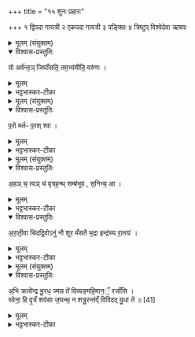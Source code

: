 +++
title = "१५ शुनः प्रहारः"

+++
१ द्विपदा गायत्री
२ एकपदा गायत्री
३ पङ्क्तिः
४ त्रिष्टुप्
विश्वेदेवा ऋषयः

<details><summary>मूलम् (संयुक्तम्)</summary>

यो अर्व॑न्त॒ञ्जिघाँ॑सति॒ तम॒भ्य॑मीति॒ वरु॑णः ।
</details>

<details open><summary>विश्वास-प्रस्तुतिः</summary>

यो अर्व॑न्त॒ञ् जिघाँ॑सति॒ तम॒भ्य॑मीति॒ वरु॑णः ।
</details>

<details><summary>मूलम्</summary>

यो अर्व॑न्त॒ञ् जिघाँ॑सति॒ तम॒भ्य॑मीति॒ वरु॑णः ।
</details>

<details><summary>भट्टभास्कर-टीका</summary>

1श्वानं हन्यमानमनुमन्त्रयते - यो अर्वन्तमिति द्विपदया गायत्र्या ॥ यः श्वा अर्वन्तमश्वं जिघांसति हन्तुमिच्छति तं वरुणः अभ्यमीति आभिमूख्येन नाशयतु । अमतेर्लेटि शपो लुकि 'तुरुस्तु शम्यमः' इतीडागमः ॥
</details>

<details><summary>मूलम् (संयुक्तम्)</summary>

प॒रो मर्तᳶ॑ प॒रश्श्वा ।
</details>

<details open><summary>विश्वास-प्रस्तुतिः</summary>

प॒रो मर्तᳶ॑ प॒रश् श्वा ।
</details>

<details><summary>मूलम्</summary>

प॒रो मर्तᳶ॑ प॒रश् श्वा ।
</details>

<details><summary>भट्टभास्कर-टीका</summary>

2तं हतं अश्वस्याधस्पदमुपास्यति - पर इत्येकपदया गायत्र्या ॥ योऽश्वस्य हन्ता मर्तः मर्त्यः स परोस्तु परस्तादस्तु श्वा च परस्तादस्तु इतोन्यं हिनस्तु । परशब्दात्परस्यास्तातेश्छान्दसोसिप्रत्ययः । तेनान्तोदात्तत्वम् ॥
</details>

<details><summary>मूलम् (संयुक्तम्)</summary>

अ॒हञ्च॒ त्वञ्च॑ वृत्रह॒न्त्सम्ब॑भूव स॒निभ्य॒ आ । अ॒रा॒ती॒वा चि॑दद्रि॒वोऽनु॑ नौ शूर मँसतै भ॒द्रा इन्द्र॑स्य रा॒तयः॑ ।
</details>

<details open><summary>विश्वास-प्रस्तुतिः</summary>

अ॒हञ् च॒ त्वञ् च॑ वृत्रह॒न्थ् सम्ब॑भूव , स॒निभ्य॒ आ ।
</details>

<details><summary>मूलम्</summary>

अ॒हञ् च॒ त्वञ् च॑ वृत्रह॒न्थ् सम्ब॑भूव , स॒निभ्य॒ आ ।
</details>

<details><summary>भट्टभास्कर-टीका</summary>

3ब्रह्मा यजमानस्य हस्तं गृह्णाति - अहं चेति पञ्चपदया पङ्क्त्या ॥ हे वृत्रहन्! पाप्मनां हन्तः यजमानः अहं च त्वं च संबभूव, वचनव्यत्ययः संबभूविव । छान्दसो लिट् । सम्भभूव वा सर्वार्थेषु संसृज्य वर्तावहै सनिभ्यः सन्यर्थं सर्वे लाभाः संपद्यन्तामिति । आकारो मर्यादायाम् ।
</details>

<details open><summary>विश्वास-प्रस्तुतिः</summary>

अ॒रा॒ती॒वा चि॑दद्रि॒वोऽनु॑ नौ शूर मँसतै भ॒द्रा इन्द्र॑स्य रा॒तयः॑ ।
</details>

<details><summary>मूलम्</summary>

अ॒रा॒ती॒वा चि॑दद्रि॒वोऽनु॑ नौ शूर मँसतै भ॒द्रा इन्द्र॑स्य रा॒तयः॑ ।
</details>

<details><summary>भट्टभास्कर-टीका</summary>

हे अद्रिवः! अद्रिमान् वज्रवानिन्द्रो हे तदात्मन्! । 'छन्दसीरः' इति मतुपो वत्वं 'मतुवसोः' इति रुत्वम् । । हे शूर! नौ त्वां च मां च अरातीवा चित् अदानवन्तावपि । अरातिरदानम् । ततः 'छन्दसीवनिपौ' इति मत्वर्थीयो वनिप्, 'अन्येषामपि दृश्यते' इति दीर्घत्वं, ततः परस्य द्विवचनस्य डाजादेशः । ईदृशावप्यावां इन्द्रस्य भद्रा गम्भीरा रातयः दानानि अनुमंसतै अनुमन्यतां अस्मद्विषये । यद्यप्यावां अल्पहविर्मात्रप्रदानेन उपक्षीणौ तथाऽप्यावाभ्यां प्रभूतानि धनानि इन्द्रो ददात्विति भावः ॥
</details>

<details><summary>मूलम् (संयुक्तम्)</summary>

अ॒भि क्रत्वे॑न्द्र भू॒रध॒ ज्मन्न ते॑ विव्यङ्महि॒मान॒ँ॒ रजाँ॑सि । स्वेना॒ हि वृ॒त्रँ शव॑सा ज॒घन्थ॒ न शत्रु॒रन्त॑व्ँविविदद्यु॒धा ते॑ ॥ [41]  
</details>

<details open><summary>विश्वास-प्रस्तुतिः</summary>

अ॒भि क्रत्वे॑न्द्र भू॒रध॒ ज्मन्न ते॑ विव्यङ्महि॒मान॒ँ॒ रजाँ॑सि ।  
स्वेना॒ हि वृ॒त्रँ शव॑सा ज॒घन्थ॒ न शत्रु॒रन्त॑व्ँ विविदद् यु॒धा ते॑ ॥ [41]  
</details>

<details><summary>मूलम्</summary>

अ॒भि क्रत्वे॑न्द्र भू॒रध॒ ज्मन्न ते॑ विव्यङ्महि॒मान॒ँ॒ रजाँ॑सि ।  
स्वेना॒ हि वृ॒त्रँ शव॑सा ज॒घन्थ॒ न शत्रु॒रन्त॑व्ँ विविदद् यु॒धा ते॑ ॥ [41]  
</details>

<details><summary>भट्टभास्कर-टीका</summary>

4अभि क्रत्वेत्यादि ॥ स्वेना हीति । सांहितिकं दीर्घत्वं छान्दसम् । शत्रुः ते तव अन्तं विनाशं युधा युद्धेनापि न विविदत् न वेत्तु न लभतां वा । वेत्तेर्विन्दतेर्वा लेटि शपः 'लेटोडाटौ' इत्यडागमः 'नाभ्यस्तस्याचि' इति गुणाभावः ॥

इति सप्तमे चतुर्थे पञ्चदशोनुवाकः ॥  
</details>
